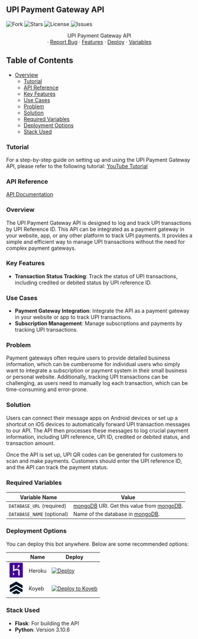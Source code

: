 
## UPI Payment Gateway API

<p align="center">

![Fork](https://img.shields.io/github/forks/kevinnadar22/UPI.Payment.Gateway?style=for-the-badge)
![Stars](https://img.shields.io/github/stars/kevinnadar22/UPI.Payment.Gateway?color=%23&style=for-the-badge)
![License](https://img.shields.io/github/license/kevinnadar22/UPI.Payment.Gateway?style=for-the-badge)
![Issues](https://img.shields.io/github/issues/kevinnadar22/UPI.Payment.Gateway?style=for-the-badge)

</p>
  <p align="center">
    UPI Payment Gateway API
    <br />
    ·
    <a href="https://www.telegram.dog/ask_admin001">Report Bug</a>
    ·
    <a href="#key-features">Features</a>
    ·
    <a href="#deploy">Deploy</a>
    ·
    <a href="#required-variables">Variables</a>
  </p>
</div>

## Table of Contents

- [Overview](#overview)
  - [Tutorial](#tutorial)
  - [API Reference](#api-reference)
  - [Key Features](#key-features)
  - [Use Cases](#use-cases)
  - [Problem](#problem)
  - [Solution](#solution)
  - [Required Variables](#required-variables)
  - [Deployment Options](#deployment-options)
  - [Stack Used](#stack-used)

### Tutorial

For a step-by-step guide on setting up and using the UPI Payment Gateway API, please refer to the following tutorial: [YouTube Tutorial](https://www.youtube.com/watch?v=dummy_link)

### API Reference

[API Documentation](API_README.md)

### Overview

The UPI Payment Gateway API is designed to log and track UPI transactions by UPI Reference ID. This API can be integrated as a payment gateway in your website, app, or any other platform to track UPI payments. It provides a simple and efficient way to manage UPI transactions without the need for complex payment gateways.

### Key Features

- **Transaction Status Tracking**: Track the status of UPI transactions, including credited or debited status by UPI reference ID.

### Use Cases

- **Payment Gateway Integration**: Integrate the API as a payment gateway in your website or app to track UPI transactions.
- **Subscription Management**: Manage subscriptions and payments by tracking UPI transactions.

### Problem

Payment gateways often require users to provide detailed business information, which can be cumbersome for individual users who simply want to integrate a subscription or payment system in their small business or personal website. Additionally, tracking UPI transactions can be challenging, as users need to manually log each transaction, which can be time-consuming and error-prone.

### Solution

Users can connect their message apps on Android devices or set up a shortcut on iOS devices to automatically forward UPI transaction messages to our API. The API then processes these messages to log crucial payment information, including UPI reference, UPI ID, credited or debited status, and transaction amount.

Once the API is set up, UPI QR codes can be generated for customers to scan and make payments. Customers should enter the UPI reference ID, and the API can track the payment status.


### Required Variables

| Variable Name              | Value                                                                                                                                                          |
| -------------------------- | -------------------------------------------------------------------------------------------------------------------------------------------------------------- |
| `DATABASE_URL` (required)  | [mongoDB](https://www.mongodb.com) URI. Get this value from [mongoDB](https://www.mongodb.com). |
| `DATABASE_NAME` (optional) | Name of the database in [mongoDB](https://www.mongodb.com).                                    |

### Deployment Options

You can deploy this bot anywhere. Below are some recommended options:

|                                                        | Name                 | Deploy                                                                                                                                                                                                                             |
| ------------------------------------------------------ | -------------------- | ---------------------------------------------------------------------------------------------------------------------------------------------------------------------------------------------------------------------------------- |
| [![Heroku](assets/heroku.png)](https://heroku.com) | Heroku               | [![Deploy](https://www.herokucdn.com/deploy/button.svg)](https://heroku.com/deploy?template=https://github.com/kevinnadar22/UPI.Payment.Gateway)                                                                                    |
| ![Koyeb](assets/koyeb.png)                         | Koyeb                | [![Deploy to Koyeb](https://www.koyeb.com/static/images/deploy/button.svg)](https://app.koyeb.com/apps/deploy?type=git&repository=kevinnadar22/upi-payment-gateway&name=upi-payment-gateway&run_command=python3%20-m%20main&branch=main) |
                                                                                                                                                                                                  
### Stack Used

- **Flask**: For building the API
- **Python**: Version 3.10.6
